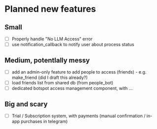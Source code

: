 # Planned new features

## Small
- [ ] Properly handle "No LLM Access" error
- [ ] use notification_callback to notify user about process status

## Medium, potentlally messy
- [ ] add an admin-only feature to add people to access (friends) - e.g. make_friend (did I draft this already?)
- [ ] load friends list from shared db (from people_bot)
- [ ] dedicated botspot access management component, with ...

## Big and scary
- [ ] Trial / Subscription system, with payments (manual confirmation / in-app purchases in telegram)